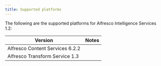 ```yaml
---
title: Supported platforms
---
```


The following are the supported platforms for Alfresco Intelligence Services 1.2:

| Version | Notes |
| ------- | ----- |
| Alfresco Content Services 6.2.2 | |
| Alfresco Transform Service 1.3 | |
